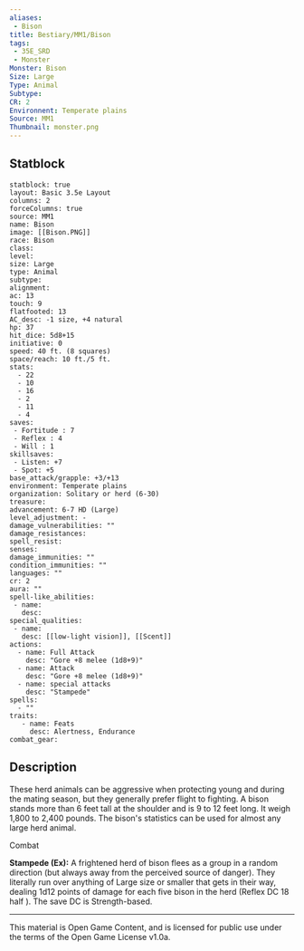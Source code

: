 ```yaml
---
aliases:
 - Bison
title: Bestiary/MM1/Bison
tags: 
 - 35E_SRD
 - Monster
Monster: Bison
Size: Large
Type: Animal
Subtype: 
CR: 2
Environnent: Temperate plains
Source: MM1
Thumbnail: monster.png
---
```


## Statblock

```statblock
statblock: true
layout: Basic 3.5e Layout
columns: 2
forceColumns: true
source: MM1 
name: Bison
image: [[Bison.PNG]]
race: Bison
class: 
level: 
size: Large
type: Animal
subtype: 
alignment: 
ac: 13
touch: 9
flatfooted: 13
AC_desc: -1 size, +4 natural
hp: 37
hit_dice: 5d8+15
initiative: 0
speed: 40 ft. (8 squares)
space/reach: 10 ft./5 ft.
stats:
  - 22
  - 10
  - 16
  - 2
  - 11
  - 4
saves:
 - Fortitude : 7
 - Reflex : 4
 - Will : 1
skillsaves:
 - Listen: +7
 - Spot: +5
base_attack/grapple: +3/+13
environment: Temperate plains
organization: Solitary or herd (6-30)
treasure: 
advancement: 6-7 HD (Large)
level_adjustment: -
damage_vulnerabilities: ""
damage_resistances: 
spell_resist: 
senses: 
damage_immunities: ""
condition_immunities: ""
languages: ""
cr: 2
aura: ""
spell-like_abilities:
 - name: 
   desc: 
special_qualities:
 - name:
   desc: [[low-light vision]], [[Scent]]
actions:
  - name: Full Attack
    desc: "Gore +8 melee (1d8+9)"
  - name: Attack
    desc: "Gore +8 melee (1d8+9)"
  - name: special attacks
    desc: "Stampede"
spells:
  - ""
traits:
   - name: Feats
     desc: Alertness, Endurance
combat_gear:  
```

## Description



These herd animals can be aggressive when protecting young and during the mating season, but they generally prefer flight to fighting. A bison stands more than 6 feet tall at the shoulder and is 9 to 12 feet long. It weigh 1,800 to 2,400 pounds. The bison's statistics can be used for almost any large herd animal.

Combat


**Stampede (Ex):** A frightened herd of bison flees as a group in a random direction (but always away from the perceived source of danger). They literally run over anything of Large size or smaller that gets in their way, dealing 1d12 points of damage for each five bison in the herd (Reflex DC 18 half ). The save DC is Strength-based.

---

This material is Open Game Content, and is licensed for public use under the terms of the Open Game License v1.0a.
